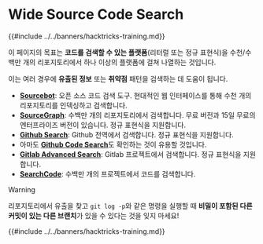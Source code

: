 # Wide Source Code Search

{{#include ../../banners/hacktricks-training.md}}

이 페이지의 목표는 **코드를 검색할 수 있는 플랫폼**(리터럴 또는 정규 표현식)을 수천/수백만 개의 리포지토리에서 하나 이상의 플랫폼에 걸쳐 나열하는 것입니다.

이는 여러 경우에 **유출된 정보** 또는 **취약점** 패턴을 검색하는 데 도움이 됩니다.

- [**Sourcebot**](https://www.sourcebot.dev/): 오픈 소스 코드 검색 도구. 현대적인 웹 인터페이스를 통해 수천 개의 리포지토리를 인덱싱하고 검색합니다.
- [**SourceGraph**](https://sourcegraph.com/search): 수백만 개의 리포지토리에서 검색합니다. 무료 버전과 15일 무료의 엔터프라이즈 버전이 있습니다. 정규 표현식을 지원합니다.
- [**Github Search**](https://github.com/search): Github 전역에서 검색합니다. 정규 표현식을 지원합니다.
- 아마도 [**Github Code Search**](https://cs.github.com/)도 확인하는 것이 유용할 것입니다.
- [**Gitlab Advanced Search**](https://docs.gitlab.com/ee/user/search/advanced_search.html): Gitlab 프로젝트에서 검색합니다. 정규 표현식을 지원합니다.
- [**SearchCode**](https://searchcode.com/): 수백만 개의 프로젝트에서 코드를 검색합니다.

> [!WARNING]
> 리포지토리에서 유출을 찾고 `git log -p`와 같은 명령을 실행할 때 **비밀이 포함된 다른 커밋이 있는 다른 브랜치**가 있을 수 있다는 것을 잊지 마세요!

{{#include ../../banners/hacktricks-training.md}}
